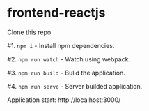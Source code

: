 # frontend-reactjs

Clone this repo

#1. `npm i` - Install npm dependencies.

#2. `npm run watch` - Watch using webpack.

#3. `npm run build` - Bulid the application. 

#4. `npm run serve` - Server builded application.
   
Application start: http://localhost:3000/
